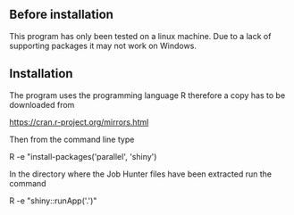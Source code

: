 ## Before installation
This program has only been tested on a linux machine. Due to a lack of supporting packages it may not work on Windows.

## Installation 
The program uses the programming language R therefore a copy has to be downloaded from 

https://cran.r-project.org/mirrors.html

Then from the command line type

R -e "install-packages('parallel', 'shiny')

In the directory where the Job Hunter files have been extracted run the command

R -e "shiny::runApp('.')"
